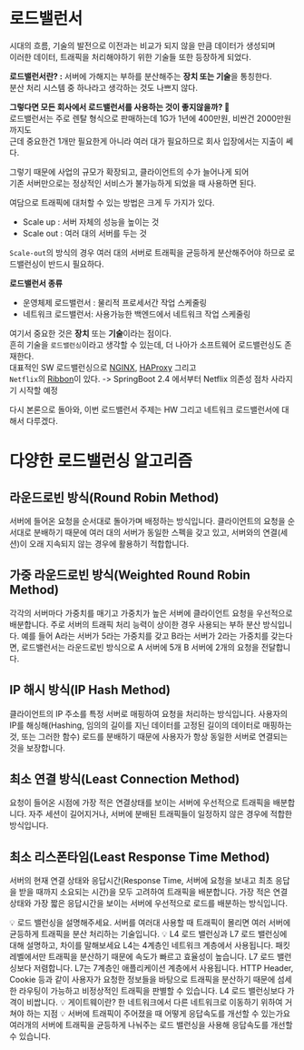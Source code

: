 # 로드밸런서     
시대의 흐름, 기술의 발전으로 이전과는 비교가 되지 않을 만큼 데이터가 생성되며     
이러한 데이터, 트래픽을 처리해야하기 위한 기술들 또한 등장하게 되었다.    
    
**로드밸런서란? :** 서버에 가해지는 부하를 분산해주는 **장치 또는 기술**을 통칭한다.     
분산 처리 시스템 중 하나라고 생각하는 것도 나쁘지 않다.        
    
**그렇다면 모든 회사에서 로드밸런서를 사용하는 것이 좋지않을까? 🤔**      
로드밸런서는 주로 렌탈 형식으로 판매하는데 1G가 1년에 400만원, 비싼건 2000만원 까지도      
근데 중요한건 1개만 필요한게 아니라 여러 대가 필요하므로 회사 입장에서는 지출이 쎄다.       
   
그렇기 때문에 사업의 규모가 확장되고, 클라이언트의 수가 늘어나게 되어   
기존 서버만으로는 정상적인 서비스가 불가능하게 되었을 때 사용하면 된다.    
          
여담으로 트래픽에 대처할 수 있는 방법은 크게 두 가지가 있다.  
      
* Scale up : 서버 자체의 성능을 높이는 것
* Scale out : 여러 대의 서버를 두는 것
    
`Scale-out`의 방식의 경우 여러 대의 서버로 트래픽을 균등하게 분산해주어야 하므로 로드밸런싱이 반드시 필요하다.        
  
**로드밸런서 종류**  
- 운영체제 로드밸런서 : 물리적 프로세서간 작업 스케줄링  
- 네트워크 로드밸런서: 사용가능한 백엔드에서 네트워크 작업 스케줄링  
   
여기서 중요한 것은 **장치** 또는 **기술**이라는 점이다.          
흔히 기술을 `로드밸런싱`이라고 생각할 수 있는데, 더 나아가 소프트웨어 로드밸런싱도 존재한다.      
대표적인 SW 로드밸런싱으로 [NGINX](https://ko.wikipedia.org/wiki/Nginx), [HAProxy](https://d2.naver.com/helloworld/284659) 그리고          
`Netflix`의 [Ribbon](https://github.com/Netflix/ribbon)이 있다. -> SpringBoot 2.4 에서부터 Netflix 의존성 점차 사라지기 시작할 예정         
                    
다시 본론으로 돌아와, 이번 로드밸런서 주제는 HW 그리고 네트워크 로드밸런서에 대해서 다루겠다.       


     
     
     
# 다양한 로드밸런싱 알고리즘
## 라운드로빈 방식(Round Robin Method)
서버에 들어온 요청을 순서대로 돌아가며 배정하는 방식입니다. 클라이언트의 요청을 순서대로 분배하기 때문에 여러 대의 서버가 동일한 스펙을 갖고 있고, 서버와의 연결(세션)이 오래 지속되지 않는 경우에 활용하기 적합합니다.

## 가중 라운드로빈 방식(Weighted Round Robin Method)
각각의 서버마다 가중치를 매기고 가중치가 높은 서버에 클라이언트 요청을 우선적으로 배분합니다. 주로 서버의 트래픽 처리 능력이 상이한 경우 사용되는 부하 분산 방식입니다. 예를 들어 A라는 서버가 5라는 가중치를 갖고 B라는 서버가 2라는 가중치를 갖는다면, 로드밸런서는 라운드로빈 방식으로 A 서버에 5개 B 서버에 2개의 요청을 전달합니다.

## IP 해시 방식(IP Hash Method)
클라이언트의 IP 주소를 특정 서버로 매핑하여 요청을 처리하는 방식입니다. 사용자의 IP를 해싱해(Hashing, 임의의 길이를 지닌 데이터를 고정된 길이의 데이터로 매핑하는 것, 또는 그러한 함수) 로드를 분배하기 때문에 사용자가 항상 동일한 서버로 연결되는 것을 보장합니다. 

## 최소 연결 방식(Least Connection Method)
요청이 들어온 시점에 가장 적은 연결상태를 보이는 서버에 우선적으로 트래픽을 배분합니다. 자주 세션이 길어지거나, 서버에 분배된 트래픽들이 일정하지 않은 경우에 적합한 방식입니다.

## 최소 리스폰타임(Least Response Time Method)
서버의 현재 연결 상태와 응답시간(Response Time, 서버에 요청을 보내고 최초 응답을 받을 때까지 소요되는 시간)을 모두 고려하여 트래픽을 배분합니다. 가장 적은 연결 상태와 가장 짧은 응답시간을 보이는 서버에 우선적으로 로드를 배분하는 방식입니다.





💡 로드 밸런싱을 설명해주세요.
서버를 여러대 사용할 때 트래픽이 몰리면 여러 서버에 균등하게 트래픽을 분산 처리하는 기술입니다.
💡 L4 로드 밸런싱과 L7 로드 밸런싱에 대해 설명하고, 차이를 말해보세요
L4는 4계층인 네트워크 계층에서 사용됩니다. 패킷 레벨에서만 트래픽을 분산하기 때문에 속도가 빠르고 효율성이 높습니다. L7 로드 밸런싱보다 저렴합니다.
L7는 7계층인 애플리케이션 계층에서 사용됩니다. HTTP Header, Cookie 등과 같이 사용자가 요청한 정보들을 바탕으로 트래픽을 분산하기 때문에 섬세한 라우팅이 가능하고 비정상적인 트래픽을 판별할 수 있습니다. L4 로드 밸런싱보다 가격이 비쌉니다.
💡 게이트웨이란?
한 네트워크에서 다른 네트워크로 이동하기 위하여 거쳐야 하는 지점
💡 서버에 트래픽이 주어졌을 때 어떻게 응답속도를 개선할 수 있는가요
여러개의 서버에 트래픽을 균등하게 나눠주는 로드 밸런싱을 사용해 응답속도를 개선할 수 있습니다.

